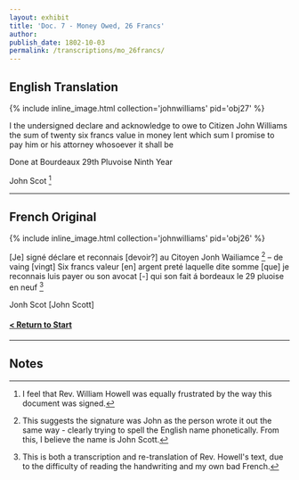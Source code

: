 ```yaml
---
layout: exhibit
title: 'Doc. 7 - Money Owed, 26 Francs'
author:
publish_date: 1802-10-03
permalink: /transcriptions/mo_26francs/
---
```


## English Translation

{% include inline_image.html collection='johnwilliams' pid='obj27' %}

I the undersigned declare and acknowledge to owe to Citizen John Williams the sum of twenty six francs value in money lent which sum I promise to pay him or his attorney whosoever it shall be

Done at Bourdeaux 29th Pluvoise Ninth Year

John Scot [^1]

---

## French Original

{% include inline_image.html collection='johnwilliams' pid='obj26' %}

[Je] signé déclare et reconnais [devoir?] au Citoyen Jonh Wailiamce [^2] – de vaing [vingt] Six francs valeur [en] argent preté laquelle dite somme [que] je reconnais luis payer ou son avocat [-] qui son fait á bordeaux le 29 pluoise en neuf [^3]

Jonh Scot [John Scott]

#### [< Return to Start](https://gyups.github.io/johnwilliams/transcriptions/letter_adm/)
---

## Notes

[^1]: I feel that Rev. William Howell was equally frustrated by the way this document was signed.

[^2]: This suggests the signature was John as the person wrote it out the same way - clearly trying to spell the English name phonetically. From this, I believe the name is John Scott.

[^3]: This is both a transcription and re-translation of Rev. Howell's text, due to the difficulty of reading the handwriting and my own bad French.
